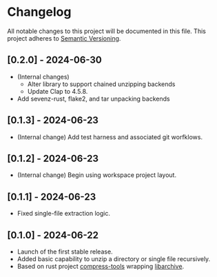 # Changelog

All notable changes to this project will be documented in this file. This project adheres to [Semantic Versioning](https://semver.org/).

## [0.2.0] - 2024-06-30

- (Internal changes)
  - Alter library to support chained unzipping backends
  - Update Clap to 4.5.8.
- Add sevenz-rust, flake2, and tar unpacking backends

## [0.1.3] - 2024-06-23

- (Internal change) Add test harness and associated git worfklows.

## [0.1.2] - 2024-06-23

- (Internal change) Begin using workspace project layout.

## [0.1.1] - 2024-06-23

- Fixed single-file extraction logic.

## [0.1.0] - 2024-06-22

- Launch of the first stable release.
- Added basic capability to unzip a directory or single file recursively.
- Based on rust project [compress-tools](https://github.com/OSSystems/compress-tools-rs) wrapping [libarchive](https://www.libarchive.org/).
